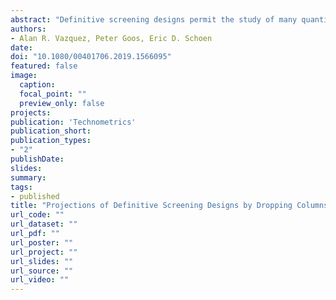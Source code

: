 ```yaml
---
abstract: "Definitive screening designs permit the study of many quantitative factors in a few runs more than twice the number of factors. In practical applications, researchers often require a design for m quantitative factors, construct a definitive screening design for more than m factors and drop the superfluous columns. This is done when the number of runs in the standard m-factor definitive screening design is considered too limited or when no standard definitive screening design (sDSD) exists for m factors. In these cases, it is common practice to arbitrarily drop the last columns of the larger design. In this article, we show that certain statistical properties of the resulting experimental design depend on the exact columns dropped and that other properties are insensitive to these columns. We perform a complete search for the best sets of 1–8 columns to drop from sDSDs with up to 24 factors. We observed the largest differences in statistical properties when dropping four columns from 8- and 10-factor definitive screening designs. In other cases, the differences are small, or even nonexistent."
authors:
- Alan R. Vazquez, Peter Goos, Eric D. Schoen
date: 
doi: "10.1080/00401706.2019.1566095"
featured: false
image:
  caption:
  focal_point: ""
  preview_only: false
projects:
publication: 'Technometrics'
publication_short: 
publication_types:
- "2"
publishDate: 
slides:
summary:
tags:
- published
title: "Projections of Definitive Screening Designs by Dropping Columns: Selection and Evaluation"
url_code: ""
url_dataset: ""
url_pdf: ""
url_poster: ""
url_project: ""
url_slides: ""
url_source: ""
url_video: ""
---
```


